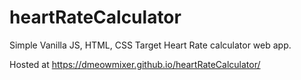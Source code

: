 # heartRateCalculator

Simple Vanilla JS, HTML, CSS Target Heart Rate calculator web app.  

Hosted at https://dmeowmixer.github.io/heartRateCalculator/
